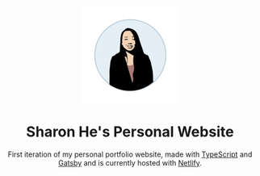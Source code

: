 <div align="center">
  <img align="center" alt="Logo" src="https://github.com/xsharonhe/personal-portfolio/blob/master/static/android-chrome-192x192.png" width="192" />
</div>
<h1 align="center"> 
  Sharon He's Personal Website
</h1>
<p align="center">
  First iteration of my personal portfolio website, made with <a href="https://www.typescriptlang.org" target="_blank">TypeScript</a> and <a href="https://www.gatsbyjs.org/" target="_blank">Gatsby</a> and is currently hosted with <a href="https://www.netlify.com/" target="_blank">Netlify</a>.
</p>